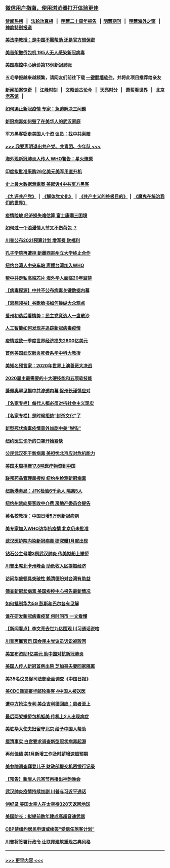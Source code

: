 ### [微信用户指南，使用浏览器打开体验更佳](https://github.com/gfw-breaker/banned-news1/blob/master/indexes/wechat-guide.md?t=0)
#### [禁闻热榜](热点新闻.md?t=0)  &nbsp;&nbsp;|&nbsp;&nbsp; [法轮功真相](https://github.com/gfw-breaker/truth/blob/master/README.md?t=0) &nbsp;&nbsp;|&nbsp;&nbsp; [明慧二十周年报告](https://github.com/gfw-breaker/mh-reports/blob/master/README.md?t=0) &nbsp;&nbsp;|&nbsp;&nbsp;[明慧期刊](https://github.com/gfw-breaker/mh-qikan) &nbsp;&nbsp;|&nbsp;&nbsp; [明慧海外之窗](https://github.com/gfw-breaker/mh-news/blob/master/README.md?t=0) &nbsp;&nbsp;|&nbsp;&nbsp; [神韵特别报道](https://github.com/gfw-breaker/mh-news/blob/master/shenyun.md?t=0)
#### [美法学教授：是中国不需帮助 还是官方想保密](../pages/nsc412/n11859492.md?t=02111444) 
#### [美首架撤侨包机 195人无人感染新冠病毒](../pages/nsc412/n11859908.md?t=02111444) 
#### [美国疾控中心确诊第13例新冠肺炎](../pages/nsc412/n11859966.md?t=02111444) 
#### 五毛举报越来越频繁，请网友们前往下载 [一键翻墙软件](https://github.com/gfw-breaker/ssr-accounts)，并将此项目推荐给亲友
#### [新闻拍案惊奇](https://github.com/gfw-breaker/banned-news1/blob/master/pages/link4.md) &nbsp;&nbsp;|&nbsp;&nbsp; [江峰时刻](https://github.com/gfw-breaker/banned-news1/blob/master/pages/link4.md) &nbsp;&nbsp;|&nbsp;&nbsp; [文昭谈古论今](https://github.com/gfw-breaker/banned-news1/blob/master/pages/link4.md) &nbsp;&nbsp;|&nbsp;&nbsp; [天亮时分](https://github.com/gfw-breaker/banned-news1/blob/master/pages/link4.md) &nbsp;&nbsp;|&nbsp;&nbsp; [萧茗看世界](https://github.com/gfw-breaker/banned-news1/blob/master/pages/link4.md) &nbsp;&nbsp;|&nbsp;&nbsp; [北京老茶馆](https://github.com/gfw-breaker/banned-news1/blob/master/pages/link4.md) &nbsp;&nbsp;|&nbsp;&nbsp; 
#### [如何遏止新冠疫情 专家：急迫解决三问题](../pages/nsc412/n11859685.md?t=02111444) 
#### [新冠病毒如何毁了在美华人的武汉家庭](../pages/nsc412/n11859524.md?t=02111444) 
#### [军方黑客窃走美国人个资 议员：找中共索赔](../pages/nsc412/n11859371.md?t=02111444) 
#### [>>> 我要声明退出共产党、共青团、少年队 <<<](https://github.com/begood0513/goodnews/blob/master/quit/letter.md) 
#### [海外现新冠肺炎人传人 WHO警告：星火燎原](../pages/nsc412/n11859252.md?t=02111444) 
#### [印度拟批准采购26亿美元美军用直升机](../pages/nsc412/n11859143.md?t=02111444) 
#### [史上最大数据泄露案 美起诉4中共军方黑客](../pages/nsc412/n11859115.md?t=02111444) 
#### [《九评共产党》](https://github.com/begood0513/9ping.md/blob/master/README.md) &nbsp;|&nbsp; [《解体党文化》](../../../../jtdwh.md/blob/master/README.md)  &nbsp;|&nbsp; [《共产主义的终极目的》](../../../../gczydzjmd.md/blob/master/README.md) &nbsp;|&nbsp; [《魔鬼在统治我们的世界》](../../../../mgztzwmdsj.md/blob/master/README.md) 
#### [疫情险峻 经济损失难估算 富士康曝三困境](../pages/nsc412/n11859120.md?t=02111444) 
#### [如何过一个浪漫情人节又不伤荷包 ？](../pages/nsc412/n11858969.md?t=02111444) 
#### [川普公布2021预算计划 增军费 砍福利](../pages/nsc412/n11859012.md?t=02111444) 
#### [孔子学院再遭拒 新墨西哥州立大学终止合作](../pages/nsc412/n11858661.md?t=02111444) 
#### [纽约台湾人中央车站  声援台湾加入WHO](../pages/nsc412/n11857757.md?t=02111444) 
#### [帮中共走私高端芯片 海外华人面临20年监禁](../pages/nsc412/n11855016.md?t=02111444) 
#### [【病毒探源】中共不公布病毒关键数据内幕](../pages/nsc412/n11856584.md?t=02111444) 
#### [【思想领袖】谷歌脸书如何操纵大众观点](../pages/nsc412/n11680874.md?t=02111444) 
#### [爱州初选后看情势：民主党竞选人一盘散沙](../pages/nsc412/n11856557.md?t=02111444) 
#### [人工智能如何发现并追踪新冠病毒疫情](../pages/nsc412/n11856398.md?t=02111444) 
#### [疫情或致一季度世界经济损失2800亿美元](../pages/nsc412/n11855639.md?t=02111444) 
#### [首例美国武汉肺炎死者系华中科大教授](../pages/nsc412/n11855500.md?t=02111444) 
#### [美知名预言家：2020年世界上演善恶大决战](../pages/nsc412/n11855418.md?t=02111444) 
#### [2020雇主最需要的十大硬技能和五项软技能](../pages/nsc412/n11850953.md?t=02111444) 
#### [蓬佩奥罕见揭中共渗透内幕 促州长谨慎应对](../pages/nsc412/n11854685.md?t=02111444) 
#### [【名家专栏】每代人都必须对抗社会主义现实](../pages/nsc412/n11831412.md?t=02111444) 
#### [【名家专栏】是时候拒绝“封杀文化”了](../pages/nsc412/n11814093.md?t=02111444) 
#### [新型冠状病毒疫情意外加剧中美“脱钩”](../pages/nsc412/n11854475.md?t=02111444) 
#### [纽约医生诊所的口罩开始紧缺](../pages/nsc412/n11853364.md?t=02111444) 
#### [公民武汉死于新病毒 美担忧北京应对危机能力](../pages/nsc412/n11854331.md?t=02111444) 
#### [美国本周捐赠17.8吨医疗物资到中国](../pages/nsc412/n11854269.md?t=02111444) 
#### [联邦药品管理局授权  纽约州检测新冠病毒](../pages/nsc412/n11853371.md?t=02111444) 
#### [纽新港务局：JFK检验6千余人  隔离5人](../pages/nsc412/n11853366.md?t=02111444) 
#### [纽约州禁向房客收中介费  房地产委员会提告](../pages/nsc412/n11853360.md?t=02111444) 
#### [英名校教授：中国日增5万例新冠病例](../pages/nsc412/n11854174.md?t=02111444) 
#### [美专家加入WHO访华抗疫情 北京仍未批准](../pages/nsc412/n11854043.md?t=02111444) 
#### [武汉医护院内染新冠病毒 研究曝1月就出现](../pages/nsc412/n11852928.md?t=02111444) 
#### [钻石公主号增3例武汉肺炎 传美拟船上撤侨](../pages/nsc412/n11853240.md?t=02111444) 
#### [川普出席北卡州峰会 助低收入区提振经济](../pages/nsc412/n11853232.md?t=02111444) 
#### [访问华盛顿具突破性 赖清德盼对台湾有助益](../pages/nsc412/n11853129.md?t=02111444) 
#### [筛查新冠状病毒 美国疾控中心报告最新情况](../pages/nsc412/n11853070.md?t=02111444) 
#### [如何抵制华为5G 彭斯和巴尔各有见解](../pages/nsc412/n11852535.md?t=02111444) 
#### [谁在研发新冠病毒疫苗 何时问市 一文看懂](../pages/nsc412/n11852840.md?t=02111444) 
#### [【新闻看点】李文亮去世九亿围观 川习通话说啥](../pages/nsc412/n11852360.md?t=02111444) 
#### [川普再赢官司 国会民主党议员诉讼被驳回](../pages/nsc412/n11852287.md?t=02111444) 
#### [美宣布资助1亿美元 助中国对抗新冠肺炎](../pages/nsc412/n11852531.md?t=02111444) 
#### [美国人传人新冠首例出院 芝加哥夫妻回家隔离](../pages/nsc412/n11852452.md?t=02111444) 
#### [美35名议员促司法部全面调查《中国日报》](../pages/nsc412/n11852435.md?t=02111444) 
#### [美CDC筛查豪华邮轮乘客 4中国人被送医](../pages/nsc412/n11852085.md?t=02111444) 
#### [遭中方抢注专利 美企吉利德回应：患者至上](../pages/nsc412/n11852037.md?t=02111444) 
#### [最后两架撤侨包机抵美 传机上2人出现病症](../pages/nsc412/n11852173.md?t=02111444) 
#### [美驻华大使夫妇留守北京 给予中国人帮助](../pages/nsc412/n11852165.md?t=02111444) 
#### [厘清事实 白宫要求调查新型冠状病毒起源](../pages/nsc412/n11852106.md?t=02111444) 
#### [再创佳绩 美1月新增工作及时薪增速超预期](../pages/nsc412/n11852174.md?t=02111444) 
#### [美参院调查拜登儿子 财政部提交机密银行记录](../pages/nsc412/n11851808.md?t=02111444) 
#### [【预告】新唐人元宵节再播出神韵晚会](../pages/nsc412/n11843192.md?t=02111444) 
#### [武汉肺炎疫情持续加剧 川普与习近平通话](../pages/nsc412/n11851613.md?t=02111444) 
#### [创纪录 美国太空人在太空待328天返回地球](../pages/nsc412/n11851266.md?t=02111444) 
#### [美国防长：拟提前数年建成高超音速武器](../pages/nsc412/n11850959.md?t=02111444) 
#### [CBP禁纽约居民申请或续签“受信任旅客计划”](../pages/nsc412/n11850857.md?t=02111444) 
#### [川普将签署行政令 让联邦建筑重现古典风格](../pages/nsc412/n11850654.md?t=02111444) 

----
#### [ >>> 更早内容 <<< ](../indexes/nsc412-earlier.md)

